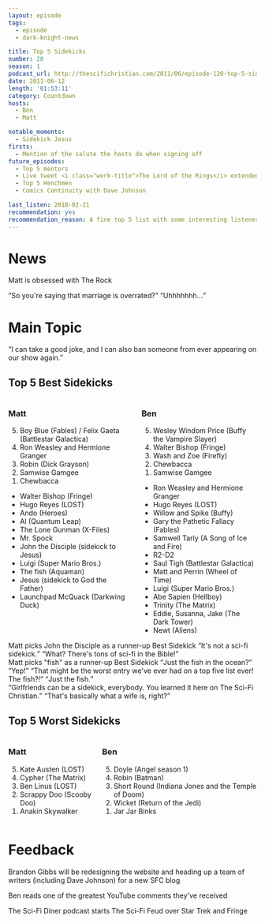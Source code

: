 ```yaml
---
layout: episode
tags:
  - episode
  - dark-knight-news 

title: Top 5 Sidekicks
number: 20
season: 1
podcast_url: http://thescifichristian.com/2011/06/episode-120-top-5-sidekicks/
date: 2011-06-12
length: '01:53:11'
category: Countdown
hosts:
  - Ben
  - Matt

notable_moments:
  - Sidekick Jesus
firsts: 
  - Mention of the salute the hosts do when signing off
future_episodes: 
  - Top 5 mentors
  - Live tweet <i class="work-title">The Lord of the Rings</i> extended edition
  - Top 5 Henchmen
  - Comics Continuity with Dave Johnson

last_listen: 2018-02-21
recommendation: yes
recommendation_reason: A fine top 5 list with some interesting listener feedback
---
```

# News
Matt is obsessed with The Rock

<div class="quote">
  <q class="matt">So you're saying that marriage is overrated?</q>
  <q class="ben">Uhhhhhhh...</q>
</div>



# Main Topic

<div class="quote">
  <q class="matt">I can take a good joke, and I can also ban someone from ever appearing on our show again.</q>
</div>

<div class="top-five">
  <h2 class="has-text-centered">Top 5 Best Sidekicks</h2>
  <div class="columns">
    <div class="column matt">
      <h3>Matt</h3>
      <ol reversed>
        <li>Boy Blue (Fables) / Felix Gaeta (Battlestar Galactica)
        <li>Ron Weasley and Hermione Granger
        <li>Robin (Dick Grayson) 
        <li>Samwise Gamgee
        <li>Chewbacca 
      </ol>
      <ul class="runner-ups">
        <li>Walter Bishop (Fringe)
        <li>Hugo Reyes (LOST) 
        <li>Ando (Heroes) 
        <li>Al (Quantum Leap) 
        <li>The Lone Gunman (X-Files) 
        <li>Mr. Spock
        <li>John the Disciple (sidekick to Jesus) 
        <li>Luigi (Super Mario Bros.) 
        <li>The fish (Aquaman) 
        <li>Jesus (sidekick to God the Father) 
        <li>Launchpad McQuack (Darkwing Duck)
      </ul>
    </div>
    <div class="column ben">
      <h3>Ben</h3>
      <ol reversed>
        <li>Wesley Windom Price (Buffy the Vampire Slayer)
        <li>Walter Bishop (Fringe) 
        <li>Wash and Zoe (Firefly) 
        <li>Chewbacca
        <li>Samwise Gamgee
      </ol>
      <ul class="runner-ups">
        <li>Ron Weasley and Hermione Granger
        <li>Hugo Reyes (LOST) 
        <li>Willow and Spike (Buffy) 
        <li>Gary the Pathetic Fallacy (Fables) 
        <li>Samwell Tarly (A Song of Ice and Fire) 
        <li>R2-D2
        <li>Saul Tigh (Battlestar Galactica) 
        <li>Matt and Perrin (Wheel of Time) 
        <li>Luigi (Super Mario Bros.) 
        <li>Abe Sapien (Hellboy) 
        <li>Trinity (The Matrix) 
        <li>Eddie, Susanna, Jake (The Dark Tower) 
        <li>Newt (Aliens) 
      </ul>
    </div>
  </div>
</div>

<div class="quote">
  <span class="quote-context is-size-6">Matt picks John the Disciple as a runner-up Best Sidekick</span>
  <q class="ben">It's not a sci-fi sidekick.</q>
  <q class="matt">What? There's tons of sci-fi in the Bible!</q>
</div>

<div class="quote">
  <span class="quote-context is-size-6">Matt picks "fish" as a runner-up Best Sidekick</span>
  <q class="ben">Just the fish in the ocean?</q>
  <q class="matt">Yep!</q>
  <q class="ben">That might be the worst entry we've ever had on a top five list ever! The fish?!</q>
  <q class="matt">Just the fish.</q>
</div>

<div class="quote">
  <span class="quote-context is-size-6"></span>
  <q class="matt">Girlfriends can be a sidekick, everybody. You learned it here on The Sci-Fi Christian.</q>
  <q class="ben">That's basically what a wife is, right?</q>
</div>

<div class="top-five">
  <h2 class="has-text-centered">Top 5 Worst Sidekicks</h2>
  <div class="columns">
    <div class="column matt">
      <h3>Matt</h3>
      <ol reversed>
        <li>Kate Austen (LOST)
        <li>Cypher (The Matrix) 
        <li>Ben Linus (LOST) 
        <li>Scrappy Doo (Scooby Doo) 
        <li>Anakin Skywalker
      </ol>
    </div>
    <div class="column ben">
      <h3>Ben</h3>
      <ol reversed>
        <li>Doyle (Angel season 1)
        <li>Robin (Batman) 
        <li>Short Round (Indiana Jones and the Temple of Doom) 
        <li>Wicket (Return of the Jedi)
        <li>Jar Jar Binks
      </ol>
    </div>
  </div>
</div>
 


# Feedback
Brandon Gibbs will be redesigning the website and heading up a team of writers (including Dave Johnson) for a new SFC blog

Ben reads one of the greatest YouTube comments they've received

The Sci-Fi Diner podcast starts The Sci-Fi Feud over Star Trek and Fringe
